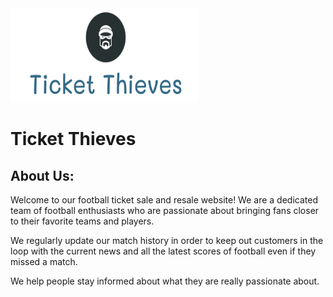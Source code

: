 <img src="src/logo-color.png" width=300px height="150px">


# Ticket Thieves


## About Us:


Welcome to our football ticket sale and resale website! We are a dedicated team of football enthusiasts who are passionate about bringing fans closer to their favorite teams and players.


We regularly update our match history in order to keep out customers in the loop with the current news and all the latest scores of football even if they missed a match. 

We help people stay informed about what they are really passionate about.
